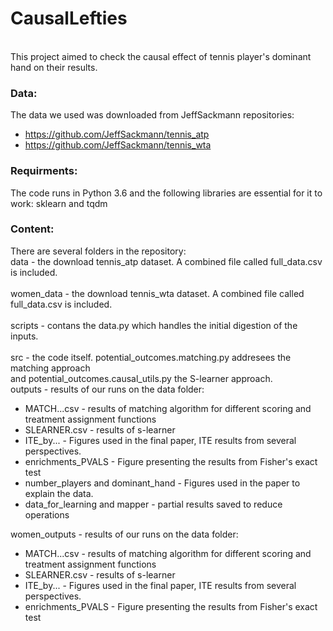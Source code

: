 # CausalLefties
<br />
This project aimed to check the causal effect of tennis player's dominant hand on their results.<br />

### Data:
The data we used was downloaded from JeffSackmann repositories:

- https://github.com/JeffSackmann/tennis_atp
- https://github.com/JeffSackmann/tennis_wta

### Requirments:
The code runs in Python 3.6 and the following libraries are essential for it to work:
sklearn and tqdm

### Content:
There are several folders in the repository:<br />
data - the download tennis_atp dataset. A combined file called full_data.csv is included.
<br /><br />
women_data - the download tennis_wta dataset. A combined file called full_data.csv is included.
<br /><br />
scripts - contans the data.py which handles the initial digestion of the inputs.
<br /><br />
src - the code itself. potential_outcomes.matching.py addresees the matching approach<br />
	  and potential_outcomes.causal_utils.py the S-learner approach.<br />
outputs - results of our runs on the data folder:<br />
* MATCH...csv - results of matching algorithm for different scoring and treatment assignment functions
* SLEARNER.csv - results of s-learner
* ITE_by... - Figures used in the final paper, ITE results from several perspectives.
* enrichments_PVALS - Figure presenting the results from Fisher's exact test
* number_players and dominant_hand - Figures used in the paper to explain the data.
* data_for_learning and mapper - partial results saved to reduce operations<br />

women_outputs - results of our runs on the data folder:<br />
* MATCH...csv - results of matching algorithm for different scoring and treatment assignment functions
* SLEARNER.csv - results of s-learner
* ITE_by... - Figures used in the final paper, ITE results from several perspectives.
* enrichments_PVALS - Figure presenting the results from Fisher's exact test
